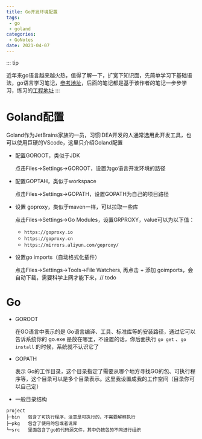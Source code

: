 ```yaml
---
title: Go开发环境配置
tags:
 - go
 - goland
categories: 
 - GoNotes
date: 2021-04-07
---
```


::: tip 

近年来go语言越来越火热，值得了解一下，扩宽下知识面，先简单学习下基础语法，go语言学习笔记，[参考地址](http://golang.iswbm.com/en/latest/index.html)，后面的笔记都是基于该作者的笔记一步步学习，练习的[工程地址](https://gitee.com/myMagicRain/go-study)
:::

# Goland配置

Goland作为JetBrains家族的一员，习惯IDEA开发的人通常选用此开发工具，也可以使用巨硬的VScode，这里只介绍Goland配置

* 配置GOROOT，类似于JDK

  点击Files->Settings->GOROOT，设置为go语言开发环境的路径
  
* 配置GOPTAH，类似于workspace

  点击Files->Settings->GOPATH，设置GOPATH为自己的项目路径

* 设置 goproxy，类似于maven一样，可以拉取一些库

  点击Files->Settings->Go Modules，设置GRPROXY，value可以为以下值：

  - `https://goproxy.io`
  - `https://goproxy.cn`
  - `https://mirrors.aliyun.com/goproxy/`

* 设置go imports（自动格式化插件）

  点击Files->Settings->Tools->File Watchers,  再点击 + 添加 goimports，会自动下载，需要科学上网才能下来，// todo



# Go

* GOROOT

  在GO语言中表示的是 Go语言编译、工具、标准库等的安装路径，通过它可以告诉系统你的 go.exe 是放在哪里，不设置的话，你后面执行 `go get` 、`go install` 的时候，系统就不认识它了

* GOPATH

  表示 Go的工作目录，这个目录指定了需要从哪个地方寻找GO的包、可执行程序等，这个目录可以是多个目录表示。这里我设置成我的工作空间（目录你可以自己定）

* 一般目录结构

```shell
project
├─bin	包含了可执行程序，注意是可执行的，不需要解释执行
├─pkg	包含了使用的包或者说库
└─src	里面包含了go的代码源文件，其中仍按包的不同进行组织
```

